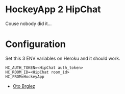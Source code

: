 # HockeyApp 2 HipChat

Couse nobody did it...

# Configuration

Set this 3 ENV variables on Heroku and it should work.

    HC_AUTH_TOKEN=<HipChat auth_token>
    HC_ROOM_ID=<HipChat room_id>
    HC_FROM=HockeyApp

- [Oto Brglez](https://github.com/otobrglez)

